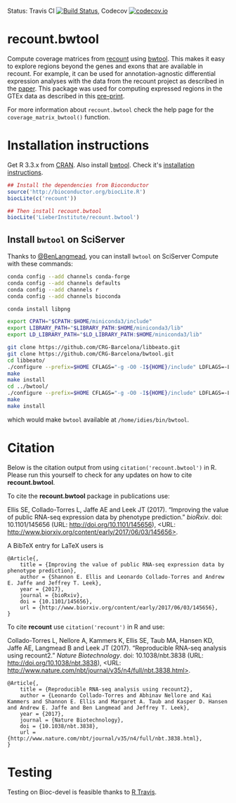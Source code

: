 Status: Travis CI [![Build Status](https://travis-ci.org/LieberInstitute/recount.bwtool.svg?branch=master)](https://travis-ci.org/LieberInstitute/recount.bwtool), Codecov [![codecov.io](https://codecov.io/github/LieberInstitute/recount.bwtool/coverage.svg?branch=master)](https://codecov.io/github/LieberInstitute/recount.bwtool?branch=master)

recount.bwtool
==============

Compute coverage matrices from [recount](https://jhubiostatistics.shinyapps.io/recount/) using [bwtool](https://github.com/CRG-Barcelona/bwtool). This makes it easy to explore regions beyond the genes and exons that are available in recount. For example, it can be used for annotation-agnostic differential expression analyses with the data from the recount project as described in the [paper](http://www.nature.com/nbt/journal/v35/n4/full/nbt.3838.html). This package was used for computing expressed regions in the GTEx data as described in this [pre-print](biorxiv.org/content/early/2017/06/03/145656).

For more information about `recount.bwtool` check the help page for the `coverage_matrix_bwtool()` function.

# Installation instructions

Get R 3.3.x from [CRAN](http://cran.r-project.org/). Also install [bwtool](https://github.com/CRG-Barcelona/bwtool/wiki). Check it's [installation instructions](https://github.com/CRG-Barcelona/bwtool/wiki#installation).

```R
## Install the dependencies from Bioconductor
source('http://bioconductor.org/biocLite.R')
biocLite(c('recount'))

## Then install recount.bwtool
biocLite('LieberInstitute/recount.bwtool')
```

## Install `bwtool` on SciServer

Thanks to [@BenLangmead](https://github.com/BenLangmead), you can install `bwtool` on SciServer Compute with these commands:

```bash
conda config --add channels conda-forge
conda config --add channels defaults
conda config --add channels r
conda config --add channels bioconda

conda install libpng

export CPATH="$CPATH:$HOME/miniconda3/include"
export LIBRARY_PATH="$LIBRARY_PATH:$HOME/miniconda3/lib"
export LD_LIBRARY_PATH="$LD_LIBRARY_PATH:$HOME/miniconda3/lib"

git clone https://github.com/CRG-Barcelona/libbeato.git
git clone https://github.com/CRG-Barcelona/bwtool.git
cd libbeato/
./configure --prefix=$HOME CFLAGS="-g -O0 -I${HOME}/include" LDFLAGS=-L${HOME}/lib
make
make install
cd ../bwtool/
./configure --prefix=$HOME CFLAGS="-g -O0 -I${HOME}/include" LDFLAGS=-L${HOME}/lib
make
make install
```

which would make `bwtool` available at `/home/idies/bin/bwtool`.

# Citation

Below is the citation output from using `citation('recount.bwtool')` in R. Please run this yourself to check for any updates on how to cite __recount.bwtool__.

To cite the __recount.bwtool__ package in publications use:

Ellis SE, Collado-Torres L, Jaffe AE and Leek JT (2017). “Improving the value of public RNA-seq expression data by phenotype prediction.” _bioRxiv_. doi:
10.1101/145656 (URL: http://doi.org/10.1101/145656), <URL: http://www.biorxiv.org/content/early/2017/06/03/145656>.

A BibTeX entry for LaTeX users is

```
@Article{,
    title = {Improving the value of public RNA-seq expression data by phenotype prediction},
    author = {Shannon E. Ellis and Leonardo Collado-Torres and Andrew E. Jaffe and Jeffrey T. Leek},
    year = {2017},
    journal = {bioRxiv},
    doi = {10.1101/145656},
    url = {http://www.biorxiv.org/content/early/2017/06/03/145656},
}
```

To cite __recount__ use `citation('recount')` in R and use:

Collado-Torres L, Nellore A, Kammers K, Ellis SE, Taub MA, Hansen KD, Jaffe AE, Langmead B and Leek JT (2017). “Reproducible RNA-seq analysis using
recount2.” _Nature Biotechnology_. doi: 10.1038/nbt.3838 (URL: http://doi.org/10.1038/nbt.3838), <URL:
http://www.nature.com/nbt/journal/v35/n4/full/nbt.3838.html>.

```
@Article{,
    title = {Reproducible RNA-seq analysis using recount2},
    author = {Leonardo Collado-Torres and Abhinav Nellore and Kai Kammers and Shannon E. Ellis and Margaret A. Taub and Kasper D. Hansen and Andrew E. Jaffe and Ben Langmead and Jeffrey T. Leek},
    year = {2017},
    journal = {Nature Biotechnology},
    doi = {10.1038/nbt.3838},
    url = {http://www.nature.com/nbt/journal/v35/n4/full/nbt.3838.html},
}
```

# Testing

Testing on Bioc-devel is feasible thanks to [R Travis](http://docs.travis-ci.com/user/languages/r/).
